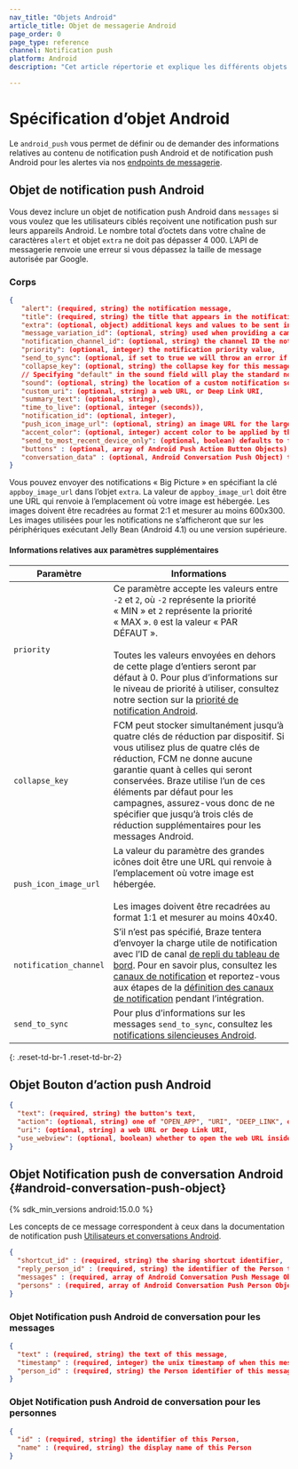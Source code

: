 ```yaml
---
nav_title: "Objets Android"
article_title: Objet de messagerie Android
page_order: 0
page_type: reference
channel: Notification push
platform: Android
description: "Cet article répertorie et explique les différents objets Android utilisés chez Braze."

---
```

# Spécification d’objet Android

Le `android_push` vous permet de définir ou de demander des informations relatives au contenu de notification push Android et de notification push Android pour les alertes via nos [endpoints de messagerie]({{site.baseurl}}/api/endpoints/messaging).

##  Objet de notification push Android

Vous devez inclure un objet de notification push Android dans `messages` si vous voulez que les utilisateurs ciblés reçoivent une notification push sur leurs appareils Android. Le nombre total d’octets dans votre chaîne de caractères `alert` et objet `extra` ne doit pas dépasser 4 000. L’API de messagerie renvoie une erreur si vous dépassez la taille de message autorisée par Google.

### Corps

```json
{
   "alert": (required, string) the notification message,
   "title": (required, string) the title that appears in the notification drawer,
   "extra": (optional, object) additional keys and values to be sent in the push,
   "message_variation_id": (optional, string) used when providing a campaign_id to specify which message variation this message should be tracked under (must be an Android Push Message),
   "notification_channel_id": (optional, string) the channel ID the notification will be sent with,
   "priority": (optional, integer) the notification priority value,
   "send_to_sync": (optional, if set to true we will throw an error if "alert" or "title" is set),
   "collapse_key": (optional, string) the collapse key for this message,
   // Specifying "default" in the sound field will play the standard notification sound
   "sound": (optional, string) the location of a custom notification sound within the app,
   "custom_uri": (optional, string) a web URL, or Deep Link URI,
   "summary_text": (optional, string),
   "time_to_live": (optional, integer (seconds)),
   "notification_id": (optional, integer),
   "push_icon_image_url": (optional, string) an image URL for the large icon,
   "accent_color": (optional, integer) accent color to be applied by the standard Style templates when presenting this notification, an RGB integer value,
   "send_to_most_recent_device_only": (optional, boolean) defaults to false, if set to true, Braze will only send this push to a user's most recently used Android device, rather than all eligible Android devices,
   "buttons" : (optional, array of Android Push Action Button Objects) push action buttons to display
   "conversation_data" : (optional, Android Conversation Push Object) the data to be displayed via Conversation Push.
}
```


Vous pouvez envoyer des notifications « Big Picture » en spécifiant la clé `appboy_image_url` dans l’objet `extra`. La valeur de `appboy_image_url` doit être une URL qui renvoie à l’emplacement où votre image est hébergée. Les images doivent être recadrées au format 2:1 et mesurer au moins 600x300. Les images utilisées pour les notifications ne s’afficheront que sur les périphériques exécutant Jelly Bean (Android 4.1) ou une version supérieure.

#### Informations relatives aux paramètres supplémentaires

| Paramètre | Informations |
| --------- | ------- |
| `priority` | Ce paramètre accepte les valeurs entre `-2` et `2`, où `-2` représente la priorité « MIN » et `2` représente la priorité « MAX ». `0` est la valeur « PAR DÉFAUT ». <br> <br> Toutes les valeurs envoyées en dehors de cette plage d’entiers seront par défaut à 0. Pour plus d’informations sur le niveau de priorité à utiliser, consultez notre section sur la [priorité de notification Android][29]. |
| `collapse_key` | FCM peut stocker simultanément jusqu’à quatre clés de réduction par dispositif. Si vous utilisez plus de quatre clés de réduction, FCM ne donne aucune garantie quant à celles qui seront conservées. Braze utilise l’un de ces éléments par défaut pour les campagnes, assurez-vous donc de ne spécifier que jusqu’à trois clés de réduction supplémentaires pour les messages Android. |
| `push_icon_image_url` | La valeur du paramètre des grandes icônes doit être une URL qui renvoie à l’emplacement où votre image est hébergée. <br> <br> Les images doivent être recadrées au format 1:1 et mesurer au moins 40x40. |
| `notification_channel` | S’il n’est pas spécifié, Braze tentera d’envoyer la charge utile de notification avec l’ID de canal [de repli du tableau de bord][45]. Pour en savoir plus, consultez les [canaux de notification][44] et reportez-vous aux étapes de la [définition des canaux de notification][43] pendant l’intégration. |
| `send_to_sync` | Pour plus d’informations sur les messages `send_to_sync`, consultez les [notifications silencieuses Android][28]. |
{: .reset-td-br-1 .reset-td-br-2}


## Objet Bouton d’action push Android

```json
{
  "text": (required, string) the button's text,
  "action": (optional, string) one of "OPEN_APP", "URI", "DEEP_LINK", or "CLOSE", defaults to "OPEN_APP",
  "uri": (optional, string) a web URL or Deep Link URI,
  "use_webview": (optional, boolean) whether to open the web URL inside the app if the action is "URI", defaults to true
}
```

## Objet Notification push de conversation Android {#android-conversation-push-object}

{% sdk_min_versions android:15.0.0 %}

Les concepts de ce message correspondent à ceux dans la documentation de notification push [Utilisateurs et conversations Android][46].

```json
{
  "shortcut_id" : (required, string) the sharing shortcut identifier,
  "reply_person_id" : (required, string) the identifier of the Person this push is replying to,
  "messages" : (required, array of Android Conversation Push Message Object),
  "persons" : (required, array of Android Conversation Push Person Object)
}
```

### Objet Notification push Android de conversation pour les messages

```json
{
  "text" : (required, string) the text of this message,
  "timestamp" : (required, integer) the unix timestamp of when this message was sent,
  "person_id" : (required, string) the Person identifier of this message's sender,
}
```

### Objet Notification push Android de conversation pour les personnes

```json
{
  "id" : (required, string) the identifier of this Person,
  "name" : (required, string) the display name of this Person
}
```

[28]: {{site.baseurl}}/developer_guide/platform_integration_guides/android/push_notifications/android/silent_push_notifications/#silent-push-notifications
[29]: {{site.baseurl}}/developer_guide/platform_integration_guides/android/advanced_use_cases/deep_linking/
[44]: {{site.baseurl}}/user_guide/message_building_by_channel/push/notification_channels/
[43]: {{site.baseurl}}/developer_guide/platform_integration_guides/android/push_notifications/integration/standard_integration/#step-5-define-notification-channels
[45]: {{site.baseurl}}/user_guide/message_building_by_channel/push/android/notification_channels/#dashboard-fallback-channel
[46]: https://developer.android.com/guide/topics/ui/conversations